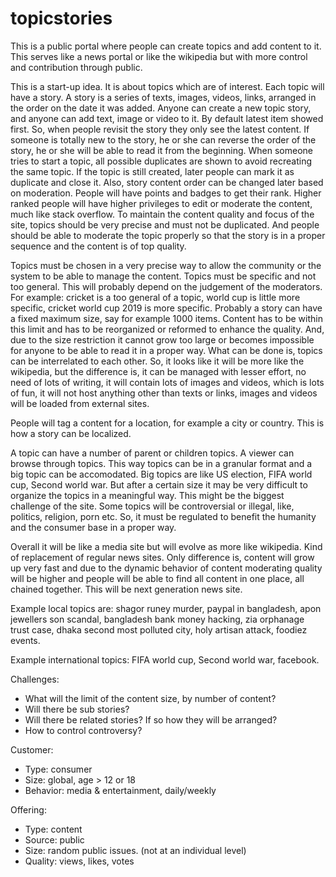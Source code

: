 # topicstories
This is a public portal where people can create topics and add content to it. This serves like a news portal or like the wikipedia but with more control and contribution through public.

This is a start-up idea. It is about topics which are of interest. Each topic will have a story. A story is a series of texts, images, videos, links, arranged in the order on the date it was added. Anyone can create a new topic story, and anyone can add text, image or video to it. By default latest item showed first. So, when people revisit the story they only see the latest content. If someone is totally new to the story, he or she can reverse the order of the story, he or she will be able to read it from the beginning. When someone tries to start a topic, all possible duplicates are shown to avoid recreating the same topic. If the topic is still created, later people can mark it as duplicate and close it. Also, story content order can be changed later based on moderation. People will have points and badges to get their rank. Higher ranked people will have higher privileges to edit or moderate the content, much like stack overflow. To maintain the content quality and focus of the site, topics should be very precise and must not be duplicated. And people should be able to moderate the topic properly so that the story is in a proper sequence and the content is of top quality.

Topics must be chosen in a very precise way to allow the community or the system to be able to manage the content. Topics must be specific and not too general. This will probably depend on the judgement of the moderators. For example: cricket is a too general of a topic, world cup is little more specific, cricket world cup 2019 is more specific. Probably a story can have a fixed maximum size, say for example 1000 items. Content has to be within this limit and has to be reorganized or reformed to enhance the quality. And, due to the size restriction it cannot grow too large or becomes impossible for anyone to be able to read it in a proper way. What can be done is, topics can be interrelated to each other. So, it looks like it will be more like the wikipedia, but the difference is, it can be managed with lesser effort, no need of lots of writing, it will contain lots of images and videos, which is lots of fun, it will not host anything other than texts or links, images and videos will be loaded from external sites.

People will tag a content for a location, for example a city or country. This is how a story can be localized.

A topic can have a number of parent or children topics. A viewer can browse through topics. This way topics can be in a granular format and a big topic can be accomodated. Big topics are like US election, FIFA world cup, Second world war. But after a certain size it may be very difficult to organize the topics in a meaningful way. This might be the biggest challenge of the site. Some topics will be controversial or illegal, like, politics, religion, porn etc. So, it must be regulated to benefit the humanity and the consumer base in a proper way.

Overall it will be like a media site but will evolve as more like wikipedia. Kind of replacement of regular news sites. Only difference is, content will grow up very fast and due to the dynamic behavior of content moderating quality will be higher and people will be able to find all content in one place, all chained together. This will be next generation news site.

Example local topics are: shagor runey murder, paypal in bangladesh, apon jewellers son scandal, bangladesh bank money hacking, zia orphanage trust case, dhaka second most polluted city, holy artisan attack, foodiez events.

Example international topics: FIFA world cup, Second world war, facebook.

Challenges:
- What will the limit of the content size, by number of content?
- Will there be sub stories?
- Will there be related stories? If so how they will be arranged?
- How to control controversy?


Customer:
- Type: consumer
- Size: global, age > 12 or 18
- Behavior: media & entertainment, daily/weekly

Offering:
- Type: content
- Source: public
- Size: random public issues. (not at an individual level)
- Quality: views, likes, votes
